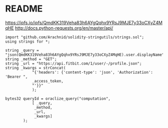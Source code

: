 # README

<https://ipfs.io/ipfs/QmdKK319Veha83h6AYgQqhx9YRsJ9MJE7y33oCXyZ4MqHE>
<http://docs.python-requests.org/en/master/api/>

```
import "github.com/Arachnid/solidity-stringutils/strings.sol";
using strings for *;

string _query = "json(QmdKK319Veha83h6AYgQqhx9YRsJ9MJE7y33oCXyZ4MqHE).user.displayName";
string _method = "GET";
string _url = "https://api.fitbit.com/1/user/-/profile.json";
string _kwargs = strConcat(
			"{'headers': {'content-type': 'json', 'Authorization': 'Bearer ",
			_access_token,
			"'}}"
			);

bytes32 queryId = oraclize_query("computation",
            [ _query,
             _method,
             _url,
             _kwargs]
        );
```